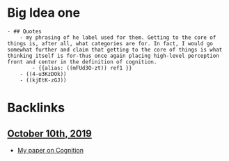 # Big Idea one
    - ## Quotes
        - my phrasing of he label used for them. Getting to the core of things is, after all, what categories are for. In fact, I would go somewhat further and claim that getting to the core of things is what thinking itself is for-thus once again placing high-level perception front and center in the definition of cognition.
            - {{alias: ((mFUd3O-zt)) ref1 }}
        - ((4-u3KzDOk))
        - ((kjEtK-zGJ))

# Backlinks
## [October 10th, 2019](<October 10th, 2019.md>)
- [My paper on Cognition](<My paper on Cognition.md>)

